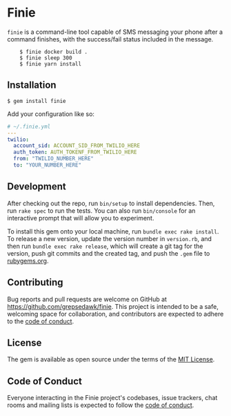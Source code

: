 # Finie

`finie` is a command-line tool capable of SMS messaging your phone after a
command finishes, with the success/fail status included in the message.

```
    $ finie docker build .
    $ finie sleep 300
    $ finie yarn install
```

## Installation

    $ gem install finie

Add your configuration like so:

```yaml
# ~/.finie.yml
---
twilio:
  account_sid: ACCOUNT_SID_FROM_TWILIO_HERE
  auth_token: AUTH_TOKENF_FROM_TWILIO_HERE
  from: "TWILIO_NUMBER_HERE"
  to: "YOUR_NUMBER_HERE"
```

## Development

After checking out the repo, run `bin/setup` to install dependencies. Then, run `rake spec` to run the tests. You can also run `bin/console` for an interactive prompt that will allow you to experiment.

To install this gem onto your local machine, run `bundle exec rake install`. To release a new version, update the version number in `version.rb`, and then run `bundle exec rake release`, which will create a git tag for the version, push git commits and the created tag, and push the `.gem` file to [rubygems.org](https://rubygems.org).

## Contributing

Bug reports and pull requests are welcome on GitHub at https://github.com/grepsedawk/finie. This project is intended to be a safe, welcoming space for collaboration, and contributors are expected to adhere to the [code of conduct](https://github.com/grepsedawk/finie/blob/master/CODE_OF_CONDUCT.md).

## License

The gem is available as open source under the terms of the [MIT License](https://opensource.org/licenses/MIT).

## Code of Conduct

Everyone interacting in the Finie project's codebases, issue trackers, chat rooms and mailing lists is expected to follow the [code of conduct](https://github.com/[USERNAME]/finie/blob/master/CODE_OF_CONDUCT.md).
